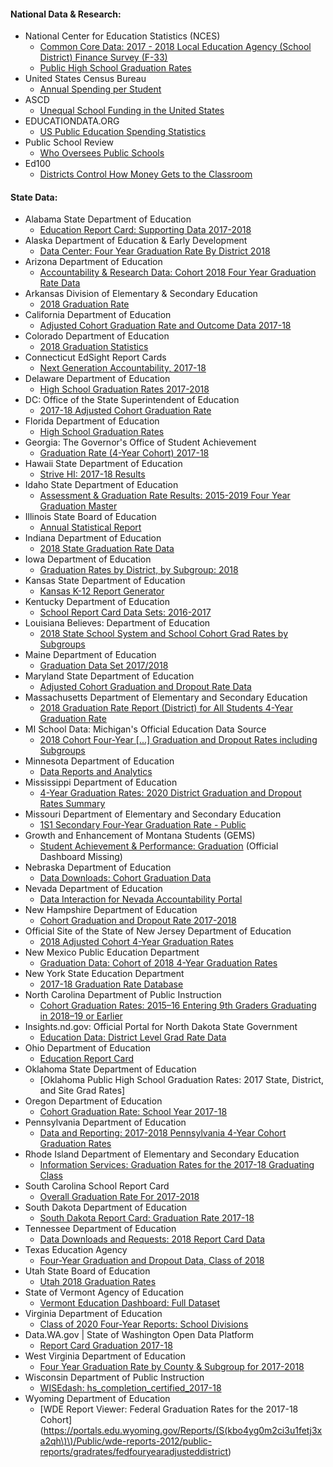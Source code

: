 #### National Data & Research:

- National Center for Education Statistics (NCES)
    - [Common Core Data: 2017 - 2018 Local Education Agency (School District) Finance Survey (F-33)](https://nces.ed.gov/ccd/files.asp#Fiscal:1,LevelId:5,Page:1)
    - [Public High School Graduation Rates](https://nces.ed.gov/programs/coe/pdf/coe_coi.pdf)
- United States Census Bureau
    - [Annual Spending per Student](https://data.census.gov/cedsci/table?q=spending%20per%20student&tid=GOVSTIMESERIES.GS00SS08&hidePreview=false)
- ASCD
    - [Unequal School Funding in the United States](http://www.ascd.org/publications/educational-leadership/may02/vol59/num08/Unequal-School-Funding-in-the-United-States.aspx)
- EDUCATIONDATA.ORG
    - [US Public Education Spending Statistics](https://educationdata.org/public-education-spending-statistics)
- Public School Review
    - [Who Oversees Public Schools](https://www.publicschoolreview.com/blog/who-oversees-public-schools)
- Ed100
    - [Districts Control How Money Gets to the Classroom](https://ed100.org/lessons/schoolfunding)

#### State Data:

- Alabama State Department of Education
    - [Education Report Card: Supporting Data 2017-2018](https://www.alsde.edu/dept/erc/Pages/ercotherdata-all.aspx?navtext=Supporting%20Data)
- Alaska Department of Education & Early Development
    - [Data Center: Four Year Graduation Rate By District 2018](https://education.alaska.gov/data-center)
- Arizona Department of Education
    - [Accountability & Research Data: Cohort 2018 Four Year Graduation Rate Data](https://www.azed.gov/accountability-research/data)
- Arkansas Division of Elementary & Secondary Education
    - [2018 Graduation Rate](https://adesandbox.arkansas.gov/project?v=fMTc0ZjVhNzJiMDY0MDkzMGJjOWQzN2ZmNGRkYzkzMTI)
- California Department of Education
    - [Adjusted Cohort Graduation Rate and Outcome Data 2017-18](https://www.cde.ca.gov/ds/sd/sd/filesacgr.asp)
- Colorado Department of Education
    - [2018 Graduation Statistics](http://www.cde.state.co.us/cdereval/2017graduationstatistics-0)
- Connecticut EdSight Report Cards
    - [Next Generation Accountability, 2017-18](http://edsight.ct.gov/SASStoredProcess/guest?_year=2017-18&_district=State+of+Connecticut&_school=&_program=%2FCTDOE%2FEdSight%2FRelease%2FReporting%2FPublic%2FReports%2FStoredProcesses%2FNGAReport&_select=Submit)
- Delaware Department of Education
    - [High School Graduation Rates 2017-2018](https://www.doe.k12.de.us/Page/1523)
- DC: Office of the State Superintendent of Education
    - [2017-18 Adjusted Cohort Graduation Rate](https://osse.dc.gov/publication/2017-18-adjusted-cohort-graduation-rate)
- Florida Department of Education
    - [High School Graduation Rates](http://www.fldoe.org/accountability/data-sys/edu-info-accountability-services/pk-12-public-school-data-pubs-reports/students.stml)
- Georgia: The Governor's Office of Student Achievement
    - [Graduation Rate (4-Year Cohort) 2017-18](https://gosa.georgia.gov/report-card-dashboards-data/downloadable-data)
- Hawaii State Department of Education
    - [Strive HI: 2017-18 Results](https://www.hawaiipublicschools.org/VisionForSuccess/AdvancingEducation/StriveHIPerformanceSystem/Pages/home.aspx)
- Idaho State Department of Education
    - [Assessment & Graduation Rate Results: 2015-2019 Four Year Graduation Master](https://www.sde.idaho.gov/assessment/accountability/results.html)
- Illinois State Board of Education
    - [Annual Statistical Report](https://www.google.com/url?q=https://www.isbe.net/Pages/Annual-Statistical-Report.aspx&sa=D&source=editors&ust=1612998596163000&usg=AFQjCNF_Oh9Fexk4lsUWQDNB0kiF5nrfLA)
- Indiana Department of Education
    - [2018 State Graduation Rate Data](https://www.doe.in.gov/accountability/find-school-and-corporation-data-reports)
- Iowa Department of Education
    - [Graduation Rates by District, by Subgroup: 2018](https://educateiowa.gov/graduation-rates-and-dropout-rates)
- Kansas State Department of Education
    - [Kansas K-12 Report Generator](https://datacentral.ksde.org/report_gen.aspx)
- Kentucky Department of Education
    - [School Report Card Data Sets: 2016-2017](https://applications.education.ky.gov/SRC/DataSets.aspx)
- Louisiana Believes: Department of Education
    - [2018 State School System and School Cohort Grad Rates by Subgroups](https://www.louisianabelieves.com/resources/library/high-school-performance)
- Maine Department of Education
    - [Graduation Data Set 2017/2018](https://www.maine.gov/doe/data-reporting/reporting/warehouse/graduation-dropout-data)
- Maryland State Department of Education
    - [Adjusted Cohort Graduation and Dropout Rate Data](https://reportcard.msde.maryland.gov/Graphs/#/DataDownloads/datadownload/3/17/6/99/XXXX/2019)
- Massachusetts Department of Elementary and Secondary Education
    - [2018 Graduation Rate Report (District) for All Students 4-Year Graduation Rate](https://profiles.doe.mass.edu/statereport/gradrates.aspx)
- MI School Data: Michigan's Official Education Data Source
    - [2018 Cohort Four-Year [...] Graduation and Dropout Rates including Subgroups](https://mischooldata.org/historical-graddropout)
- Minnesota Department of Education
    - [Data Reports and Analytics](https://mischooldata.org/historical-graddropout)
- Mississippi Department of Education
    - [4-Year Graduation Rates: 2020 District Graduation and Dropout Rates Summary](https://www.mdek12.org/sites/default/files/Offices/MDE/OEA/OPR/2020/grad_dropout_rates_2020_report.pdf)
- Missouri Department of Elementary and Secondary Education
    - [1S1 Secondary Four-Year Graduation Rate - Public](https://apps.dese.mo.gov/MCDS/home.aspx)
- Growth and Enhancement of Montana Students (GEMS)
    - [Student Achievement & Performance: Graduation](https://gems.opi.mt.gov/student-data) (Official Dashboard Missing)
- Nebraska Department of Education
    - [Data Downloads: Cohort Graduation Data](https://nep.education.ne.gov/Links)
- Nevada Department of Education
    - [Data Interaction for Nevada Accountability Portal](http://nevadareportcard.nv.gov/di/main/demoprof)
- New Hampshire Department of Education
    - [Cohort Graduation and Dropout Rate 2017-2018](https://www.education.nh.gov/who-we-are/division-of-educator-and-analytic-resources/bureau-of-education-statistics/dropouts-and-completers)
- Official Site of the State of New Jersey Department of Education
    - [2018 Adjusted Cohort 4-Year Graduation Rates](https://www.nj.gov/education/schoolperformance/grad/ACGR.shtml)
- New Mexico Public Education Department
    - [Graduation Data: Cohort of 2018 4-Year Graduation Rates](https://webnew.ped.state.nm.us/bureaus/accountability/graduation/)
- New York State Education Department
    - [2017-18 Graduation Rate Database](https://data.nysed.gov/downloads.php)
- North Carolina Department of Public Instruction
    - [Cohort Graduation Rates: 2015–16 Entering 9th Graders Graduating in 2018–19 or Earlier](https://www.dpi.nc.gov/districts-schools/testing-and-school-accountability/school-accountability-and-reporting/cohort-graduation-rates)
- Insights.nd.gov: Official Portal for North Dakota State Government
    - [Education Data: District Level Grad Rate Data](https://insights.nd.gov/Data)
- Ohio Department of Education
    - [Education Report Card](https://reportcard.education.ohio.gov/)
- Oklahoma State Department of Education
    - [Oklahoma Public High School Graduation Rates: 2017 State, District, and Site Grad Rates]
- Oregon Department of Education
    - [Cohort Graduation Rate: School Year 2017-18](https://www.oregon.gov/ode/reports-and-data/students/Pages/Cohort-Graduation-Rate.aspx)
- Pennsylvania Department of Education
    - [Data and Reporting: 2017-2018 Pennsylvania 4-Year Cohort Graduation Rates](https://www.education.pa.gov/DataAndReporting/CohortGradRate/Pages/default.aspx)
- Rhode Island Department of Elementary and Secondary Education
    - [Information Services: Graduation Rates for the 2017-18 Graduating Class](https://www.eride.ri.gov/reports/default.asp)
- South Carolina School Report Card
    - [Overall Graduation Rate For 2017-2018](https://www.screportcards.com/files/2018//data-files/)
- South Dakota Department of Education
    - [South Dakota Report Card: Graduation Rate 2017-18](https://doe.sd.gov/reportcard/)
- Tennessee Department of Education
    - [Data Downloads and Requests: 2018 Report Card Data](https://www.tn.gov/education/data/data-downloads.html)
- Texas Education Agency
    - [Four-Year Graduation and Dropout Data, Class of 2018](https://tea.texas.gov/reports-and-data/school-performance/accountability-research/completion-graduation-and-dropout/four-year-graduation-and-dropout-data-class-of-2018)
- Utah State Board of Education
    - [Utah 2018 Graduation Rates](https://www.schools.utah.gov/file/19b4c77f-7f84-49c2-8afa-086d6c9dabb2)
- State of Vermont Agency of Education
    - [Vermont Education Dashboard: Full Dataset](https://education.vermont.gov/data-and-reporting/vermont-education-dashboard)
- Virginia Department of Education
    - [Class of 2020 Four-Year Reports: School Divisions](https://www.doe.virginia.gov/statistics_reports/graduation_completion/cohort_reports/index.shtml)
- Data.WA.gov | State of Washington Open Data Platform
    - [Report Card Graduation 2017-18](https://data.wa.gov/Education/Report-Card-Graduation-2017-18/384s-ygbu)
- West Virginia Department of Education
    - [Four Year Graduation Rate by County & Subgroup for 2017-2018](https://zoomwv.k12.wv.us/Dashboard/dashboard/2111)
- Wisconsin Department of Public Instruction
    - [WISEdash: hs_completion_certified_2017-18](https://dpi.wi.gov/wisedash/download-files/type?field_wisedash_upload_type_value=hs-completion)
- Wyoming Department of Education
    - [WDE Report Viewer: Federal Graduation Rates for the 2017-18 Cohort](https://portals.edu.wyoming.gov/Reports/(S(kbo4yg0m2ci3u1fetj3xa2qh\)\)/Public/wde-reports-2012/public-reports/gradrates/fedfouryearadjusteddistrict)
    
    
